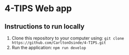 # 4-TIPS Web app

## Instructions to run locally

1. Clone this repository to your computer using:
   `git clone https://github.com/CarltonOsinde/4-TIPS.git`
2. Run the application:
   `npm run develop`

